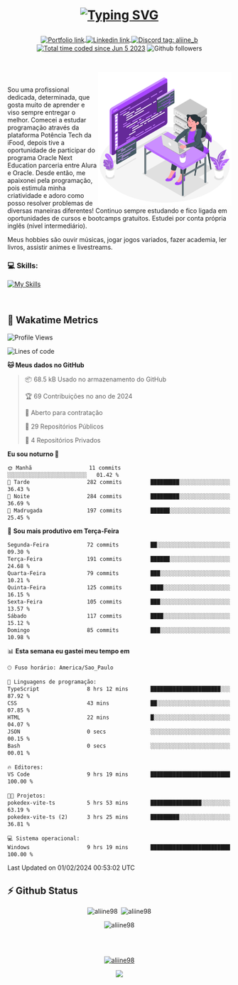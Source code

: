 # <p align = "center"><a href="https://git.io/typing-svg"><img src="https://readme-typing-svg.demolab.com?font=Nova+Mono&size=28&duration=4000&pause=1000&color=980DE6&vCenter=true&random=false&width=480&lines=%E2%9C%A8Ol%C3%A1%2C+sou+Aline+Bevilacqua;%E2%9C%A8Desenvolvedora+Web+Frontend!" alt="Typing SVG" /></a></p>

<p align = "center">
    <a href="https://aliine98.github.io" target="_blank">
        <img alt="Portfolio link" align="center" src = "https://img.shields.io/badge/portfolio-8A2BE2?style=for-the-badge">
    </a>
    <a href="https://www.linkedin.com/in/aline-bevilacqua/" target="_blank">
        <img alt="Linkedin link" align="center" src = "https://img.shields.io/badge/LinkedIn-0077B5?style=for-the-badge&logo=linkedin&logoColor=white">
    </a>
    <a href="https://discord.com/" target="_blank">
        <img alt="Discord tag: aliine_b" align="center" src="https://img.shields.io/badge/-aliine__b-5865f2?style=flat-square&logo=Discord&logoColor=FFF" height="28">
    </a>
    <a href="https://wakatime.com/@aliine"><img src="https://wakatime.com/badge/user/d705bdc6-1244-4026-9380-8de8c1599f8d.svg?style=for-the-badge" alt="Total time coded since Jun 5 2023" align="center"/></a>
    <img alt="Github followers" align="center" src="https://img.shields.io/github/followers/Aliine98?style=for-the-badge&color=bf0f47&logo=github&logoColor=white">
</p><br>

<a href="https://storyset.com/"><img src="./assets/coding-amico.svg" width="300" align="right"></a>

<div align="left">
<br>

Sou uma profissional dedicada, determinada, que gosta muito de aprender e viso sempre entregar o melhor. Comecei a estudar programação através da plataforma Potência Tech da iFood, depois tive a oportunidade de participar do programa Oracle Next Education parceria entre Alura e Oracle. Desde então, me apaixonei pela programação, pois estimula minha criatividade e adoro como posso resolver problemas de diversas maneiras diferentes! Continuo sempre estudando e fico ligada em oportunidades de cursos e bootcamps gratuitos.
Estudei por conta própria inglês (nível intermediário).

Meus hobbies são ouvir músicas, jogar jogos variados, fazer academia, ler livros, assistir animes e livestreams.

### 💻 Skills:
[![My Skills](https://skillicons.dev/icons?i=html,css,js,bootstrap,tailwind,ts,mysql,angular,react,java)](https://skillicons.dev)
</div>
<br>

## 🚀 Wakatime Metrics

<!--START_SECTION:waka-->
![Profile Views](http://img.shields.io/badge/Visualizac%C3%B5es%20do%20perfil-3-blue)

![Lines of code](https://img.shields.io/badge/Desde%20o%20Hello%20World%20eu%20escrevi-170.3%20thousand%20linhas%20de%20c%C3%B3digo-blue)

**🐱 Meus dados no GitHub** 

> 📦 68.5 kB Usado no armazenamento do GitHub 
 > 
> 🏆 69 Contribuições no ano de 2024
 > 
> 💼 Aberto para contratação
 > 
> 📜 29 Repositórios Públicos 
 > 
> 🔑 4 Repositórios Privados 
 > 
**Eu sou noturno 🦉** 

```text
🌞 Manhã                  11 commits          ░░░░░░░░░░░░░░░░░░░░░░░░░   01.42 % 
🌆 Tarde                  282 commits         █████████░░░░░░░░░░░░░░░░   36.43 % 
🌃 Noite                  284 commits         █████████░░░░░░░░░░░░░░░░   36.69 % 
🌙 Madrugada              197 commits         ██████░░░░░░░░░░░░░░░░░░░   25.45 % 
```
📅 **Sou mais produtivo em Terça-Feira** 

```text
Segunda-Feira            72 commits          ██░░░░░░░░░░░░░░░░░░░░░░░   09.30 % 
Terça-Feira              191 commits         ██████░░░░░░░░░░░░░░░░░░░   24.68 % 
Quarta-Feira             79 commits          ███░░░░░░░░░░░░░░░░░░░░░░   10.21 % 
Quinta-Feira             125 commits         ████░░░░░░░░░░░░░░░░░░░░░   16.15 % 
Sexta-Feira              105 commits         ███░░░░░░░░░░░░░░░░░░░░░░   13.57 % 
Sábado                   117 commits         ████░░░░░░░░░░░░░░░░░░░░░   15.12 % 
Domingo                  85 commits          ███░░░░░░░░░░░░░░░░░░░░░░   10.98 % 
```


📊 **Esta semana eu gastei meu tempo em** 

```text
🕑︎ Fuso horário: America/Sao_Paulo

💬 Linguagens de programação: 
TypeScript               8 hrs 12 mins       ██████████████████████░░░   87.92 % 
CSS                      43 mins             ██░░░░░░░░░░░░░░░░░░░░░░░   07.85 % 
HTML                     22 mins             █░░░░░░░░░░░░░░░░░░░░░░░░   04.07 % 
JSON                     0 secs              ░░░░░░░░░░░░░░░░░░░░░░░░░   00.15 % 
Bash                     0 secs              ░░░░░░░░░░░░░░░░░░░░░░░░░   00.01 % 

🔥 Editores: 
VS Code                  9 hrs 19 mins       █████████████████████████   100.00 % 

🐱‍💻 Projetos: 
pokedex-vite-ts          5 hrs 53 mins       ████████████████░░░░░░░░░   63.19 % 
pokedex-vite-ts (2)      3 hrs 25 mins       █████████░░░░░░░░░░░░░░░░   36.81 % 

💻 Sistema operacional: 
Windows                  9 hrs 19 mins       █████████████████████████   100.00 % 
```


 Last Updated on 01/02/2024 00:53:02 UTC
<!--END_SECTION:waka-->
 
## ⚡ Github Status

<p align="center"><img src="https://my-github-readme-stats-aliine98.vercel.app/api?username=aliine98&show_icons=true&locale=en&theme=radical" alt="aliine98" />&nbsp;&nbsp;<img src="https://my-github-readme-stats-aliine98.vercel.app/api/top-langs?username=aliine98&show_icons=true&locale=en&layout=compact&theme=radical&exclude_repo=my-github-readme-stats,my-github-readme-streak-stats,github-readme-streak-stats,ajax-com-js-puro" alt="aliine98" /></p>

<p align="center"><img src="https://my-github-readme-streak-stats-aliine98.vercel.app?user=aliine98&theme=radical" alt="aliine98" /></p>

<br><br>
<p align="center"> <a href="https://github.com/ryo-ma/github-profile-trophy" target="_blank"><img src="https://github-profile-trophy.vercel.app/?username=aliine98&theme=radical&column=4" alt="aliine98" /></a> </p>

<p align="center"><img src="https://media4.giphy.com/media/C1bBFL2dMQxA4/giphy.gif?cid=ecf05e47z7xqxd7gboyuplq95r7v869x9bi8msk1upllpme2&ep=v1_gifs_search&rid=giphy.gif&ct=g" width="700"></p>

